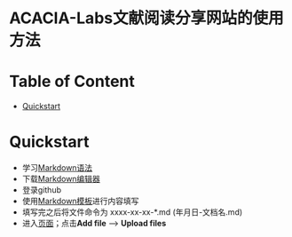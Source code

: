 ACACIA-Labs文献阅读分享网站的使用方法
===================================================================

# Table of Content
-  [Quickstart](#quickstart)

# Quickstart

+ 学习[Markdown语法](https://acacia-labs.github.io/2016/11/20/markdownTool/)
+ 下载[Markdown编辑器](https://github.com/notable/notable)
+ 登录github
+ 使用[Markdown模板](/docs/template_upload.md)进行内容填写
+ 填写完之后将文件命令为 xxxx-xx-xx-*.md (年月日-文档名.md)
+ 进入[页面](https://github.com/ACACIA-IMPSCI/acacia-impsci.github.io/tree/master/_posts)；点击**Add file** --> **Upload files**
